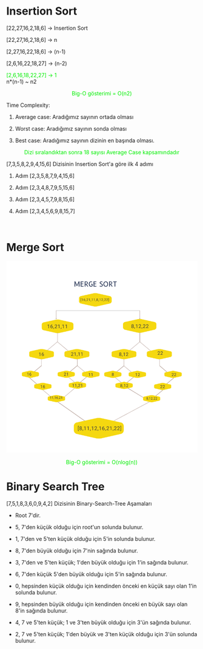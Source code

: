 # Insertion Sort 

[22,27,16,2,18,6] -> Insertion Sort 

[22,27,16,2,18,6] -> n

[2,27,16,22,18,6] -> (n-1)

[2,6,16,22,18,27] -> (n-2)

<font color="gree">[2,6,16,18,22,27] -> 1 </font>  <br>  n*(n-1) ~ n2 <font color="gree"><p align = "center"> Big-O gösterimi = O(n2) </p> </font>

Time Complexity: 


1. Average case: Aradığımız sayının ortada olması

2. Worst case: Aradığımız sayının sonda olması 

3. Best case: Aradığımız sayının dizinin en başında olması.


<font color="gree"><p align = "center">Dizi sıralandıktan sonra 18 sayısı Average Case kapsamındadır </p> </font>

[7,3,5,8,2,9,4,15,6] Dizisinin Insertion Sort'a göre ilk 4 adımı


1. Adım [2,3,5,8,7,9,4,15,6]

2. Adım [2,3,4,8,7,9,5,15,6]

3. Adım [2,3,4,5,7,9,8,15,6]

4. Adım [2,3,4,5,6,9,8,15,7]


<br>

# Merge Sort 

<p align = "center">
  <img src = "img/merge.png">
</p>

<font color="gree"><p align = "center"> Big-O gösterimi = O(nlog(n)) </p> </font>

# Binary Search Tree 

[7,5,1,8,3,6,0,9,4,2] Dizisinin Binary-Search-Tree Aşamaları

- Root 7'dir.

- 5, 7'den küçük olduğu için root'un solunda bulunur.

- 1, 7'den ve 5'ten küçük olduğu için 5'in solunda bulunur.

- 8, 7'den büyük olduğu için 7'nin sağında bulunur.

- 3, 7'den ve 5'ten küçük; 1'den büyük olduğu için 1'in sağında bulunur.

- 6, 7'den küçük 5'den büyük olduğu için 5'in sağında bulunur.

- 0, hepsinden küçük olduğu için kendinden önceki en küçük sayı olan 1'in solunda bulunur.

- 9, hepsinden büyük olduğu için kendinden önceki en büyük sayı olan 8'in sağında bulunur.

- 4, 7 ve 5'ten küçük; 1 ve 3'ten büyük olduğu için 3'ün sağında bulunur.

- 2, 7 ve 5'ten küçük; 1'den büyük ve 3'ten küçük olduğu için 3'ün solunda bulunur.

